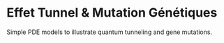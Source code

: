 # Effet Tunnel & Mutation Génétiques
Simple PDE models to illustrate quantum tunneling and gene mutations.
